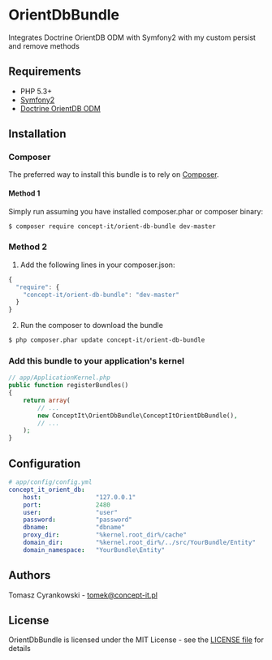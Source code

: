 OrientDbBundle
==============

Integrates Doctrine OrientDB ODM with Symfony2 with my custom persist and remove methods

## Requirements

* PHP 5.3+
* [Symfony2](http://symfony.com)
* [Doctrine OrientDB ODM](http://www.doctrine-project.org/projects/orientdb-odm.html)

## Installation

### Composer

The preferred way to install this bundle is to rely on [Composer](http://getcomposer.org).

#### Method 1

Simply run assuming you have installed composer.phar or composer binary:

```bash
$ composer require concept-it/orient-db-bundle dev-master
```

### Method 2

1. Add the following lines in your composer.json:

```js
{
  "require": {
    "concept-it/orient-db-bundle": "dev-master"
  }
}
```

2. Run the composer to download the bundle

```bash
$ php composer.phar update concept-it/orient-db-bundle
```

### Add this bundle to your application's kernel

```php
// app/ApplicationKernel.php
public function registerBundles()
{
    return array(
        // ...
        new ConceptIt\OrientDbBundle\ConceptItOrientDbBundle(),
        // ...
    );
}
```

## Configuration

```yml
# app/config/config.yml
concept_it_orient_db:
    host:               "127.0.0.1"
    port:               2480
    user:               "user"
    password:           "password"
    dbname:             "dbname"
    proxy_dir:          "%kernel.root_dir%/cache"
    domain_dir:         "%kernel.root_dir%/../src/YourBundle/Entity"
    domain_namespace:   "YourBundle\Entity"
```

## Authors

Tomasz Cyrankowski - <tomek@concept-it.pl>

## License

OrientDbBundle is licensed under the MIT License - see the [LICENSE file](https://github.com/tomcyr/OrientDbBundle/blob/master/LICENSE) for details
